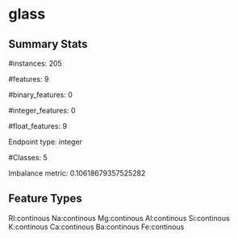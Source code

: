# glass

## Summary Stats

#instances: 205

#features: 9

  #binary_features: 0

  #integer_features: 0

  #float_features: 9

Endpoint type: integer

#Classes: 5

Imbalance metric: 0.10618679357525282

## Feature Types

 RI:continous
Na:continous
Mg:continous
Al:continous
Si:continous
K:continous
Ca:continous
Ba:continous
Fe:continous


